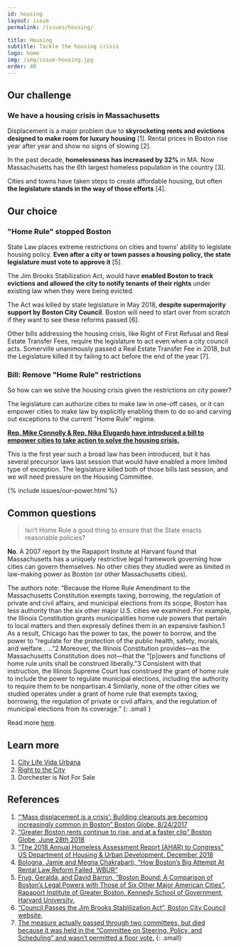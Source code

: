 ```yaml
---
id: housing
layout: issue
permalink: /issues/housing/

title: Housing
subtitle: Tackle the housing crisis
logo: home
img: /img/issue-housing.jpg
order: 40
---
```


## Our challenge

### We have a housing crisis in Massachusetts

Displacement is a major problem due to **skyrocketing rents and evictions designed to make room for luxury housing** [1]. Rental prices in Boston rise year after year and show no signs of slowing [2].

In the past decade, **homelessness has increased by 32%** in MA. Now Massachusetts has the 6th largest homeless population in the country [3].

Cities and towns have taken steps to create affordable housing, but often **the legislature stands in the way of those efforts** [4].

## Our choice

### "Home Rule" stopped Boston

State Law places extreme restrictions on cities and towns' ability to legislate housing policy. **Even after a city or town passes a housing policy, the state legislature must vote to approve it** [5].

The Jim Brooks Stabilization Act, would have **enabled Boston to track evictions and allowed the city to notify tenants of their rights** under existing law when they were being evicted.

The Act was killed by state legislature in May 2018, **despite supermajority support by Boston City Council**. Boston will need to start over from scratch if they want to see these reforms passed [6].

Other bills addressing the housing crisis, like Right of First Refusal and Real Estate Transfer Fees, require the legislature to act even when a city council acts.   Somerville unanimously passed a Real Estate Transfer Fee in 2018, but the Legislature killed it by failing to act before the end of the year [7].

### Bill: Remove "Home Rule" restrictions

So how can we solve the housing crisis given the restrictions on city power?

The legislature can authorize cities to make law in one-off cases, or it can empower cities to make law by explicitly enabling them to do so and carving out exceptions to the current "Home Rule" regime.

**[Rep. Mike Connolly & Rep. Nika Elugardo have introduced a bill to empower cities to take action to solve the housing crisis.](https://malegislature.gov/Bills/191/HD1100)**

This is the first year such a broad law has been introduced, but it has several precursor laws last session that would have enabled a more limited type of exception.  The legislature killed both of those bills last session, and we will need pressure on the Housing Committee.

{% include issues/our-power.html %}

## Common questions

> Isn’t Home Rule a good thing to ensure that the State enacts reasonable policies?

**No**. A 2007 report by the Rapaport Insitute at Harvard found that Massachusetts has a uniquely restrictive legal framework governing how cities can govern themselves. No other cities they studied were as limited in law-making power as Boston (or other Massachusetts cities).

The authors note: “Because the Home Rule Amendment to the Massachusetts Constitution exempts taxing, borrowing, the regulation of private and civil affairs, and municipal elections from its scope, Boston has less authority than the six other major U.S. cities we examined. For example, the Illinois Constitution grants municipalities home rule powers that pertain to local matters and then expressly defines them in an expansive fashion.1 As a result, Chicago has the power to tax, the power to borrow, and the power to “regulate for the protection of the public health, safety, morals, and welfare . ...”2 Moreover, the Illinois Constitution provides—as the Massachusetts Constitution does not—that the “[p]owers and functions of home rule units shall be construed liberally.”3 Consistent with that instruction, the Illinois Supreme Court has construed the grant of home rule to include the power to regulate municipal elections, including the authority to require them to be nonpartisan.4 Similarly, none of the other cities we studied operates under a grant of home rule that exempts taxing, borrowing, the regulation of private or civil affairs, and the regulation of municipal elections from its coverage.”
{: .small }


Read more [here](https://www.hks.harvard.edu/sites/default/files/centers/rappaport/files/boston_bound.pdf).

## Learn more

1.  [City Life Vida Urbana](http://www.clvu.org/)
2.  [Right to the City](https://righttothecity.org/)
3.  Dorchester is Not For Sale

## References

1. [“‘Mass displacement is a crisis’: Building clearouts are becoming increasingly common in Boston” Boston Globe, 8/24/2017](https://www.bostonglobe.com/business/2017/08/24/building-clearouts-are-rise-housing-advocates-say/7f0egrovQqCoQqeMbc79cL/story.html)
2. [“Greater Boston rents continue to rise, and at a faster clip” Boston Globe, June 28th 2018](https://www.bostonglobe.com/business/2018/06/28/greater-boston-rents-continue-rise-and-faster-clip/xaFNvOa8XrZXTb8rPBFHUL/story.html?event=event12)
3. [“The 2018 Annual Homeless Assessment Report (AHAR) to Congress” US Department of Housing & Urban Development. December 2018](https://www.hudexchange.info/resources/documents/2018-AHAR-Part-1.pdf)
4. [Bologna, Jamie and Megna Chakrabarti, “How Boston’s Big Attempt At Rental Law Reform Failed, WBUR“](https://www.wbur.org/radioboston/2018/05/16/jim-brooks-housing-act-recap)
5. [Frug, Geralda, and David Barron, “Boston Bound: A Comparison of Boston’s Legal Powers with Those of Six Other Major American Cities”, Rapaport Institute of Greater Boston, Kennedy School of Government, Harvard University.](https://www.hks.harvard.edu/sites/default/files/centers/rappaport/files/boston_bound.pdf)
6. [“Council Passes the Jim Brooks Stablilization Act”, Boston City Council website,](https://www.boston.gov/news/council-passes-jim-brooks-stabilization-act)
7. [The measure actually passed through two committees, but died because it was held in the “Committee on Steering, Policy, and Scheduling” and wasn’t permitted a floor vote.](https://malegislature.gov/Bills/190/H4662)
{: .small}
